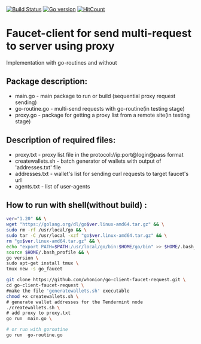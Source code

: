  [![Build Status](https://travis-ci.org/joemccann/dillinger.svg?branch=master)](https://travis-ci.org/joemccann/dillinger) [![Go version][go-badge]][go-url] [![HitCount](https://hits.dwyl.com/whonion//go-client-faucet-request.svg)](https://hits.dwyl.com/whonion/go-client-faucet-request)
# Faucet-client for send multi-request to server using proxy</br>
Implementation with go-routines and without
## Package description:
 - main.go - main package to run or build (sequential proxy request sending)
 - go-routine.go - multi-send requests with go-routine(in testing stage)
 - proxy.go - package for getting a proxy list from a remote site(in testing stage)
 ## Description of required files:
 - proxy.txt - proxy list file in the protocol://ip:port@login@pass format
 - createwallets.sh  - batch generator of wallets with output of 'addresses.txt' file
 - addresses.txt - wallet's list for sending curl requests to target faucet's url
 - agents.txt - list of user-agents

## How to run with shell(without build) :
```sh
ver="1.20" && \
wget "https://golang.org/dl/go$ver.linux-amd64.tar.gz" && \
sudo rm -rf /usr/local/go && \
sudo tar -C /usr/local -xzf "go$ver.linux-amd64.tar.gz" && \
rm "go$ver.linux-amd64.tar.gz" && \
echo "export PATH=$PATH:/usr/local/go/bin:$HOME/go/bin" >> $HOME/.bash_profile && \
source $HOME/.bash_profile && \
go version \
sudo apt-get install tmux \
tmux new -s go_faucet
```
```sh
git clone https://github.com/whonion/go-client-faucet-request.git \
cd go-client-faucet-request \
#make the file 'generatewallets.sh' executable
chmod +x createwallets.sh \
# generate wallet addresses for the Tendermint node
./createwallets.sh \
# add proxy to proxy.txt
go run  main.go \
```
```sh
# or run with goroutine
go run  go-routine.go
```
[go-badge]: https://img.shields.io/badge/go-1.20-blue.svg
[go-url]: https://go.dev
